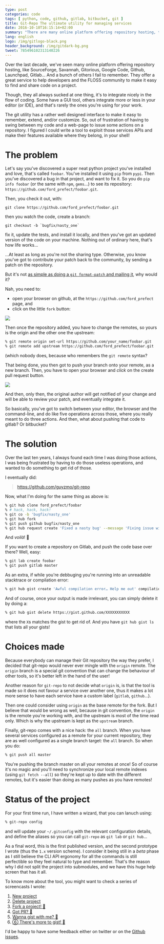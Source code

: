 ```yaml
---
type: post
categories: code
tags: [ python, code, github, gitlab, bitbucket, git ]
title: Git-Repo The ultimate utility for managing services
date: 2016-10-10T16:15:14+02:00
summary: "There are many online platform offering repository hosting, though they all suck at one thing, it's to integrate nicely in the flow of coding. Some have a GUI tool, others integrate more or less in your editor (or IDE), and that's rarely the ones you're using for your work. After the break, let me show you my take on this, with a little tool I wrote called `git-repo`…"
lang: english
logo: /img/gitlogo-black.png 
header_background: /img/gitdark-bg.png 
tweet: 785496102313140226
---
```


Over the last decade, we've seen many online platform offering repository hosting,
like SourceForge, Savannah, Gitorious, Google Code, Github, Launchpad, Gitlab… And
a bunch of others I fail to remember. They offer a great service to help developers
and the FLOSS community to make it easy to find and share code on a project.

Though, they all always sucked at one thing, it's to integrate nicely in the flow
of coding. Some have a GUI tool, others integrate more or less in your editor (or
IDE), and that's rarely the ones you're using for your work.

The git utility has a rather well designed interface to make it easy to remember,
extend, and/or customize. So, out of frustration of having to swing between my code
and a web-page to issue some actions on a repository. I figured I could write a tool
to exploit those services APIs and make their features available where they belong,
in your shell!

# The problem

Let's say you've discovered a super neat python project you've installed and
love, that's called `foobar`. You've installed it using `pip` from `pypi`. Then
you've discovered a bug in that project, and want to fix it. So you do `pip
info foobar` (or the same with `npm`, `gems`…) to see its repository:
`https://github.com/ford_prefect/foobar.git`.

Then, you check it out, with: 

``` shell
git clone https://github.com/ford_prefect/foobar.git
```
then you watch the code, create a branch:

``` shell
git checkout -b `bugfix/nasty_one`
```

fix it, update the tests, and install it locally, and then you've got an updated
version of the code on your machine. Nothing out of ordinary here, that's how life works…

…At least as long as you're not the sharing type. Otherwise, you know you've
got to contribute your patch back to the community, by sending a patch on the
repository. 

But it's not [as simple as doing a `git format-patch` and mailing it](https://www.wired.com/2012/05/torvalds_github/), why would it?

Nah, you need to:

* open your browser on github, at the `https://github.com/ford_prefect` page, and 
* click on the little `fork` button:

![](/img/git-fork.jpg)

Then once the repository added, you have to change the remotes, so yours is the
origin and the other one the upstream:

``` bash
% git remote origin set-url https://github.com/your_name/foobar.git
% git remote add upstream https://github.com/ford_prefect/foobar.git
```

(which nobody does, because who remembers the `git remote` syntax?

That being done, you then got to push your branch onto your remote, as a new branch.
Then, you have to open your browser and *click* on the create pull request button.

![](/img/git-pull-request.png)

And then, only then, the original author will get notified of your change and will
be able to review your patch, and eventually integrate it.

So basically, you've got to switch between your editor, the browser and the
command-line, and do like five operations across those, where you really meant
to do three actions. And then, what about pushing that code to gitlab? Or
bitbucket?

# The solution

Over the last ten years, I always found each time I was doing those actions, I was
being frustrated by having to do those useless operations, and wanted to do something
to get rid of those.

I eventually did:

> https://github.com/guyzmo/git-repo

Now, what I'm doing for the same thing as above is:

``` bash
% git hub clone ford_prefect/foobar
% # hack, hack, hack!
% git co -b 'bugfix/nasty_one'
% git hub fork
% git push github bugfix/nasty_one
% git hub request create 'Fixed a nasty bug' --message 'Fixing issue with the thing'
```

And *voilà*! 🙌

If you want to create a repository on Gitlab, and push the code base over there? Well, easy:

``` bash
% git lab create foobar
% git push gitlab master
```

As an extra, if while you're debbuging you're running into an unreadable stacktrace
or compilation error:

``` bash
% git hub gist create 'Awful compilation error… Help me out' compilation.log
```

And of course, once your output is made irrelevant, you can simply delete it by doing a:

``` bash
% git hub gist delete https://gist.github.com/XXXXXXXXXXX
```

where the `X`s matches the gist to get rid of. And you have `git hub gist ls` that lists
all your gists!

# Choices made

Because everybody can manage their Git repository the way they prefer,
I decided that git-repo would never ever mingle with the `origin` remote. The
`origin` branch is a special git convention that can change the behaviour of
other tools, so it's better left in the hand of the user!

Another reason for `git-repo` to not decide what `origin` is, is that the tool
is made so it does not favour a service over another one, thus it makes a lot
more sense to have each service have a custom label (`gitlab`, `github`…).

Then one could consider using `origin` as the base remote for the fork. But I believe
that would be wrong as well, because in git convention, the `origin` is the remote
you're working with, and the upstream is most of the time read only. Which is why
the upstream is kept as the `upstream` branch.

Finally, git-repo comes with a nice hack: the `all` branch. When you have several
services configured as a remote for your current repository, they are as well configured
as a single branch target: the `all` branch. So when you do:

``` bash
% git push all master
```

You're pushing the branch master on all your remotes at once! So of course it's no
magic and you'll need to synchronize your local remote indexes (using `git fetch --all`)
so they're kept up to date with the different remotes, but it's easier than doing as
many pushes as you have remotes!

# Status of the project

For your first time run, I have written a wizard, that you can lanuch using:

``` bash
% git-repo config
```

and will update your `~/.gitconfig` with the relevant configuration details, and
define the aliases so you can call `git-repo` as `git lab` or `git hub`…

As a final word, this is the first published version, and the second prototype
I wrote (thus the `1.x` version scheme). I consider it being still in a *beta*
phase as I still believe the CLI API ergonomy for all the commands is still
perfectible so they feel natural to type and remember. That's the reason why
I did not split the project into submodules, and we have this huge help screen
that has it all.

To know more about the tool, you might want to check a series of screencasts I wrote:

1. [New project](https://asciinema.org/a/86e5sa1m03lwfiq0r0vwulvef)
2. [Delete project](https://asciinema.org/a/5xswp3wohdnc5xcr59t07fipj)
3. [Fork a project! 🍴](https://asciinema.org/a/f2apf8yencigbeznli87jn4lh)
4. [Got PR? 👋](https://asciinema.org/a/f2apf8yencigbeznli87jn4lh)
5. [Wanna gist with me? 📎](https://asciinema.org/a/cpjuxczprkihw3ssa23cummwb)
6. [⑥ There's more to gist! 📎](https://asciinema.org/a/6t24u8pdx7y7nmwmdb7vfgr5l)

I'd be happy to have some feedback either on twitter or on the [Github issues](https://github.com/guyzmo/git-repo/issues). 
